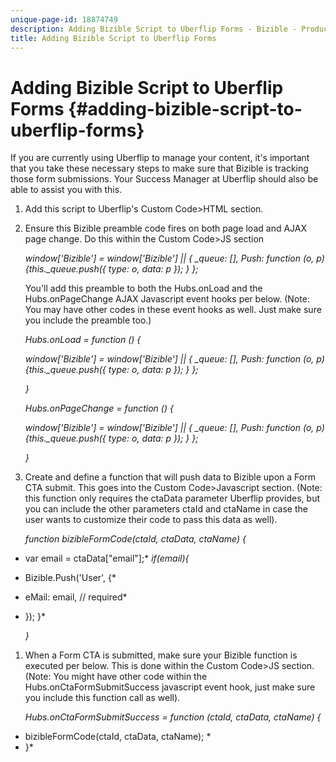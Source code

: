 ```yaml
---
unique-page-id: 18874749
description: Adding Bizible Script to Uberflip Forms - Bizible - Product Documentation
title: Adding Bizible Script to Uberflip Forms
---
```


# Adding Bizible Script to Uberflip Forms {#adding-bizible-script-to-uberflip-forms}

If you are currently using Uberflip to manage your content, it's important that you take these necessary steps to make sure that Bizible is tracking those form submissions. Your Success Manager at Uberflip should also be able to assist you with this.

1. Add this script to Uberflip's Custom Code>HTML section.

   *<script type="text/javascript" src="//cdn.bizible.com/scripts/bizible.js" async=""></script>*

1. Ensure this Bizible preamble code fires on both page load and AJAX page change. Do this within the Custom Code>JS section

   *window['Bizible'] = window['Bizible'] || { _queue: [], Push: function (o, p) {this._queue.push({ type: o, data: p }); } };*

   You'll add this preamble to both the Hubs.onLoad and the Hubs.onPageChange AJAX Javascript event hooks per below. (Note: You may have other codes in these event hooks as well. Just make sure you include the preamble too.)  
  
   *Hubs.onLoad = function () {* 
  
   *window['Bizible'] = window['Bizible'] || { _queue: [], Push: function (o, p) {this._queue.push({ type: o, data: p }); } };* 
  
   *}* 
  
   *Hubs.onPageChange = function () {* 
  
   *window['Bizible'] = window['Bizible'] || { _queue: [], Push: function (o, p) {this._queue.push({ type: o, data: p }); } };* 
  
   *}*

1. Create and define a function that will push data to Bizible upon a Form CTA submit. This goes into the Custom Code>Javascript section. (Note: this function only requires the ctaData parameter Uberflip provides, but you can include the other parameters ctaId and ctaName in case the user wants to customize their code to pass this data as well).

   *function bizibleFormCode(ctaId, ctaData, ctaName) {* 
* var email = ctaData["email"];* 
   *if(email){* 
* Bizible.Push('User', {* 
* eMail: email, // required* 
* }); }* 
  
   *}*

1. When a Form CTA is submitted, make sure your Bizible function is executed per below. This is done within the Custom Code>JS section. (Note: You might have other code within the Hubs.onCtaFormSubmitSuccess javascript event hook, just make sure you include this function call as well).

   *Hubs.onCtaFormSubmitSuccess = function (ctaId, ctaData, ctaName) {* 
* bizibleFormCode(ctaId, ctaData, ctaName); * 
* }*

